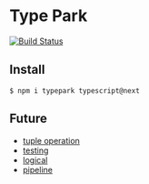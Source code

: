# Type Park
[![Build Status](https://travis-ci.org/kgtkr/typepark.svg?branch=master)](https://travis-ci.org/kgtkr/typepark)

## Install

```
$ npm i typepark typescript@next
```

## Future
* [tuple operation](https://github.com/kgtkr/typepark/blob/master/src/last.spec.ts)
* [testing](https://github.com/kgtkr/typepark/blob/master/src/test.spec.ts)
* [logical](https://github.com/kgtkr/typepark/blob/master/src/logical.spec.ts)
* [pipeline](https://github.com/kgtkr/typepark/blob/master/src/pipe.spec.ts)

